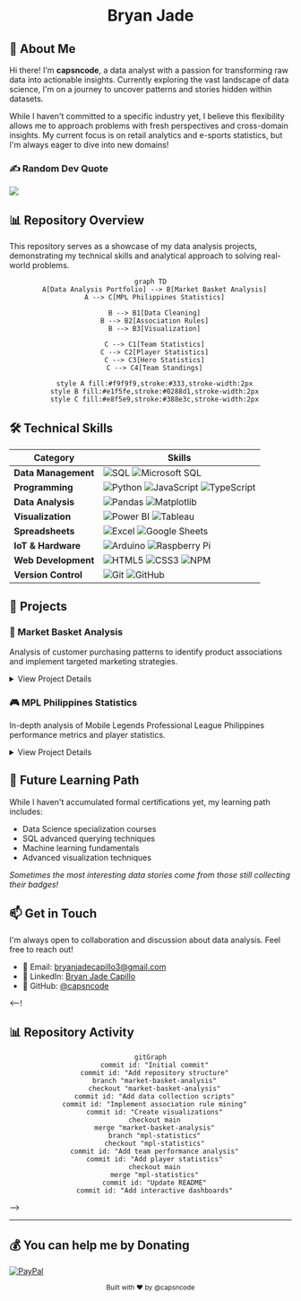 
<div align="center">
  
# Bryan Jade

 <!-- [![GitHub last commit](https://img.shields.io/github/last-commit/capsncode/data-analysis-portfolio)](https://github.com/capsncode/data-analysis-portfolio/commits/main)
  [![GitHub repo size](https://img.shields.io/github/repo-size/capsncode/data-analysis-portfolio)](https://github.com/capsncode/data-analysis-portfolio)
  [![GitHub issues](https://img.shields.io/github/issues/capsncode/data-analysis-portfolio)](https://github.com/capsncode/data-analysis-portfolio/issues)
  [![GitHub stars](https://img.shields.io/github/stars/capsncode/data-analysis-portfolio)](https://github.com/capsncode/data-analysis-portfolio/stargazers) -->
  
</div>

## 👋 About Me

Hi there! I'm **capsncode**, a data analyst with a passion for transforming raw data into actionable insights. Currently exploring the vast landscape of data science, I'm on a journey to uncover patterns and stories hidden within datasets.

While I haven't committed to a specific industry yet, I believe this flexibility allows me to approach problems with fresh perspectives and cross-domain insights. My current focus is on retail analytics and e-sports statistics, but I'm always eager to dive into new domains!

### ✍️ Random Dev Quote
![](https://quotes-github-readme.vercel.app/api?type=horizontal&theme=radical)

## 📊 Repository Overview

This repository serves as a showcase of my data analysis projects, demonstrating my technical skills and analytical approach to solving real-world problems.

<div align="center">
  
  ```mermaid
  graph TD
    A[Data Analysis Portfolio] --> B[Market Basket Analysis]
    A --> C[MPL Philippines Statistics]
    
    B --> B1[Data Cleaning]
    B --> B2[Association Rules]
    B --> B3[Visualization]
    
    C --> C1[Team Statistics]
    C --> C2[Player Statistics]
    C --> C3[Hero Statistics]
    C --> C4[Team Standings]
    
    style A fill:#f9f9f9,stroke:#333,stroke-width:2px
    style B fill:#e1f5fe,stroke:#0288d1,stroke-width:2px
    style C fill:#e8f5e9,stroke:#388e3c,stroke-width:2px
  ```
  
</div>

## 🛠️ Technical Skills

<div align="center">
  
  | Category | Skills |
  |----------|--------|
  | **Data Management** | ![SQL](https://img.shields.io/badge/-SQL-4479A1?style=flat&logo=postgresql&logoColor=white) ![Microsoft SQL](https://img.shields.io/badge/-Microsoft%20SQL-CC2927?style=flat&logo=microsoftsqlserver&logoColor=white) |
  | **Programming** | ![Python](https://img.shields.io/badge/-Python-3776AB?style=flat&logo=python&logoColor=white) ![JavaScript](https://img.shields.io/badge/-JavaScript-F7DF1E?style=flat&logo=javascript&logoColor=black) ![TypeScript](https://img.shields.io/badge/-TypeScript-3178C6?style=flat&logo=typescript&logoColor=white) |
  | **Data Analysis** | ![Pandas](https://img.shields.io/badge/-Pandas-150458?style=flat&logo=pandas&logoColor=white) ![Matplotlib](https://img.shields.io/badge/-Matplotlib-11557c?style=flat) |
  | **Visualization** | ![Power BI](https://img.shields.io/badge/-Power%20BI-F2C811?style=flat&logo=powerbi&logoColor=black) ![Tableau](https://img.shields.io/badge/-Tableau-E97627?style=flat&logo=tableau&logoColor=white) |
  | **Spreadsheets** | ![Excel](https://img.shields.io/badge/-Excel-217346?style=flat&logo=microsoftexcel&logoColor=white) ![Google Sheets](https://img.shields.io/badge/-Google%20Sheets-34A853?style=flat&logo=googlesheets&logoColor=white) |
  | **IoT & Hardware** | ![Arduino](https://img.shields.io/badge/-Arduino-00979D?style=flat&logo=arduino&logoColor=white) ![Raspberry Pi](https://img.shields.io/badge/-Raspberry%20Pi-A22846?style=flat&logo=raspberrypi&logoColor=white) |
  | **Web Development** | ![HTML5](https://img.shields.io/badge/-HTML5-E34F26?style=flat&logo=html5&logoColor=white) ![CSS3](https://img.shields.io/badge/-CSS3-1572B6?style=flat&logo=css3&logoColor=white) ![NPM](https://img.shields.io/badge/-NPM-CB3837?style=flat&logo=npm&logoColor=white) |
  | **Version Control** | ![Git](https://img.shields.io/badge/-Git-F05032?style=flat&logo=git&logoColor=white) ![GitHub](https://img.shields.io/badge/-GitHub-181717?style=flat&logo=github&logoColor=white) |
  
</div>

## 📂 Projects

### 🛒 Market Basket Analysis
Analysis of customer purchasing patterns to identify product associations and implement targeted marketing strategies.

<details>
<summary>View Project Details</summary>

#### Overview
This project applies association rule mining techniques to transaction data to uncover relationships between products frequently purchased together.

#### Key Findings
- Identified top 10 product pairs with highest association rules
- Discovered seasonal buying patterns across product categories
- Created visualizations of product networks and clusters

#### Technologies Used
- Python (Pandas, Matplotlib, Apriori algorithm)
- SQL for data extraction and preprocessing
- Power BI for interactive dashboards

</details>

### 🎮 MPL Philippines Statistics
In-depth analysis of Mobile Legends Professional League Philippines performance metrics and player statistics.

<details>
<summary>View Project Details</summary>

#### Overview
Statistical analysis of MPL Philippines data to identify performance patterns, player strengths, and strategic insights.

#### Key Areas
- Team performance analysis across seasons
- Player efficiency metrics and rankings
- Meta trends and hero selection patterns

#### Technologies Used
- Python for statistical analysis
- Tableau for interactive visualizations
- Excel for data cleaning and preliminary analysis

</details>

## 🚀 Future Learning Path

While I haven't accumulated formal certifications yet, my learning path includes:
- Data Science specialization courses
- SQL advanced querying techniques
- Machine learning fundamentals
- Advanced visualization techniques

*Sometimes the most interesting data stories come from those still collecting their badges!*

## 📫 Get in Touch

I'm always open to collaboration and discussion about data analysis. Feel free to reach out!

- 📧 Email: [bryanjadecapillo3@gmail.com](mailto:bryanjadecapillo3@gmail.com)
- 💼 LinkedIn: [Bryan Jade Capillo](https://www.linkedin.com/in/bryan-jade-capillo)
- 🐙 GitHub: [@capsncode](https://github.com/capsncode)

<--! 
## 📊 Repository Activity

 <div align="center">
  
  ```mermaid
  gitGraph
    commit id: "Initial commit"
    commit id: "Add repository structure"
    branch "market-basket-analysis"
    checkout "market-basket-analysis"
    commit id: "Add data collection scripts"
    commit id: "Implement association rule mining"
    commit id: "Create visualizations"
    checkout main
    merge "market-basket-analysis"
    branch "mpl-statistics"
    checkout "mpl-statistics"
    commit id: "Add team performance analysis"
    commit id: "Add player statistics"
    checkout main
    merge "mpl-statistics"
    commit id: "Update README"
    commit id: "Add interactive dashboards"
  ```
  
</div> -->

---

  ## 💰 You can help me by Donating
  [![PayPal](https://img.shields.io/badge/PayPal-00457C?style=for-the-badge&logo=paypal&logoColor=white)](https://paypal.me/capsncode) 

<div align="center">
  <sub>Built with ❤️ by @capsncode</sub>
</div>
